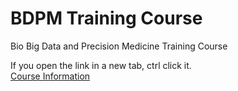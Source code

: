 # BDPM Training Course
Bio Big Data and Precision Medicine Training Course

If you open the link in a new tab, ctrl click it.<br/>
[Course Information](http://bdpm.snubi.org)
